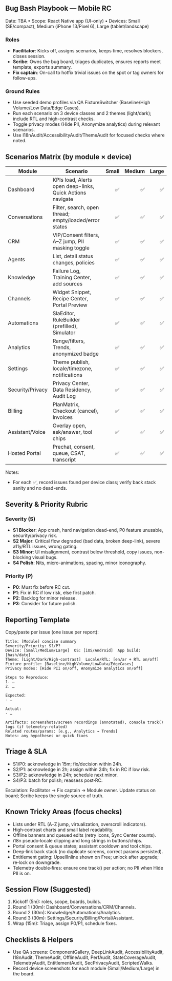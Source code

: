 ## Bug Bash Playbook — Mobile RC

Date: TBA • Scope: React Native app (UI-only) • Devices: Small (SE/compact), Medium (iPhone 13/Pixel 6), Large (tablet/landscape)

### Roles
- **Facilitator**: Kicks off, assigns scenarios, keeps time, resolves blockers, closes session.
- **Scribe**: Owns the bug board, triages duplicates, ensures reports meet template, exports summary.
- **Fix captain**: On-call to hotfix trivial issues on the spot or tag owners for follow-ups.

### Ground Rules
- Use seeded demo profiles via QA FixtureSwitcher (Baseline/High Volume/Low Data/Edge Cases).
- Run each scenario on 3 device classes and 2 themes (light/dark); include RTL and high-contrast checks.
- Toggle privacy modes (Hide PII, Anonymize analytics) during relevant scenarios.
- Use I18nAudit/AccessibilityAudit/ThemeAudit for focused checks where noted.

## Scenarios Matrix (by module × device)

| Module | Scenario | Small | Medium | Large |
|---|---|---:|---:|---:|
| Dashboard | KPIs load, Alerts open deep-links, Quick Actions navigate | ✅ | ✅ | ✅ |
| Conversations | Filter, search, open thread; empty/loaded/error states | ✅ | ✅ | ✅ |
| CRM | VIP/Consent filters, A–Z jump, PII masking toggle | ✅ | ✅ | ✅ |
| Agents | List, detail status changes, policies | ✅ | ✅ | ✅ |
| Knowledge | Failure Log, Training Center, add sources | ✅ | ✅ | ✅ |
| Channels | Widget Snippet, Recipe Center, Portal Preview | ✅ | ✅ | ✅ |
| Automations | SlaEditor, RuleBuilder (prefilled), Simulator | ✅ | ✅ | ✅ |
| Analytics | Range/filters, Trends, anonymized badge | ✅ | ✅ | ✅ |
| Settings | Theme publish, locale/timezone, notifications | ✅ | ✅ | ✅ |
| Security/Privacy | Privacy Center, Data Residency, Audit Log | ✅ | ✅ | ✅ |
| Billing | PlanMatrix, Checkout (cancel), Invoices | ✅ | ✅ | ✅ |
| Assistant/Voice | Overlay open, ask/answer, tool chips | ✅ | ✅ | ✅ |
| Hosted Portal | Prechat, consent, queue, CSAT, transcript | ✅ | ✅ | ✅ |

Notes:
- For each ✅, record issues found per device class; verify back stack sanity and no dead-ends.

## Severity & Priority Rubric

### Severity (S)
- **S1 Blocker**: App crash, hard navigation dead-end, P0 feature unusable, security/privacy risk.
- **S2 Major**: Critical flow degraded (bad data, broken deep-link), severe a11y/RTL issues, wrong gating.
- **S3 Minor**: UI misalignment, contrast below threshold, copy issues, non-blocking visual bugs.
- **S4 Polish**: Nits, micro-animations, spacing, minor iconography.

### Priority (P)
- **P0**: Must fix before RC cut.
- **P1**: Fix in RC if low risk, else first patch.
- **P2**: Backlog for minor release.
- **P3**: Consider for future polish.

## Reporting Template

Copy/paste per issue (one issue per report):

```
Title: [Module] concise summary
Severity/Priority: S?/P?
Device: [Small/Medium/Large]  OS: [iOS/Android]  App build: [hash/date]
Theme: [Light/Dark/High‑contrast]  Locale/RTL: [en/ar + RTL on/off]
Fixture profile: [Baseline/HighVolume/LowData/EdgeCases]
Privacy modes: [Hide PII on/off, Anonymize analytics on/off]

Steps to Reproduce:
1. …
2. …

Expected:
- …

Actual:
- …

Artifacts: screenshots/screen recordings (annotated), console track() logs (if telemetry-related)
Related routes/params: [e.g., Analytics → Trends]
Notes: any hypotheses or quick fixes
```

## Triage & SLA
- S1/P0: acknowledge in 15m; fix/decision within 24h.
- S2/P1: acknowledge in 2h; assign within 24h; fix in RC if low risk.
- S3/P2: acknowledge in 24h; schedule next minor.
- S4/P3: batch for polish; reassess post‑RC.

Escalation: Facilitator → Fix captain → Module owner. Update status on board; Scribe keeps the single source of truth.

## Known Tricky Areas (focus checks)
- Lists under RTL (A–Z jump, virtualization, overscroll indicators).
- High‑contrast charts and small label readability.
- Offline banners and queued edits (retry icons, Sync Center counts).
- i18n pseudo‑locale clipping and long strings in buttons/chips.
- Portal consent & queue states; assistant cooldown and tool chips.
- Deep‑link back stack (no duplicate screens, correct params persisted).
- Entitlement gating: UpsellInline shown on Free; unlock after upgrade; re‑lock on downgrade.
- Telemetry double‑fires: ensure one track() per action; no PII when Hide PII is on.

## Session Flow (Suggested)
1) Kickoff (5m): roles, scope, boards, builds.
2) Round 1 (30m): Dashboard/Conversations/CRM/Channels.
3) Round 2 (30m): Knowledge/Automations/Analytics.
4) Round 3 (30m): Settings/Security/Billing/Portal/Assistant.
5) Wrap (15m): Triage, assign P0/P1, schedule fixes.

## Checklists & Helpers
- Use QA screens: ComponentGallery, DeepLinkAudit, AccessibilityAudit, I18nAudit, ThemeAudit, OfflineAudit, PerfAudit, StateCoverageAudit, TelemetryAudit, EntitlementAudit, SecPrivacyAudit, ScriptedWalks.
- Record device screenshots for each module (Small/Medium/Large) in the board.


